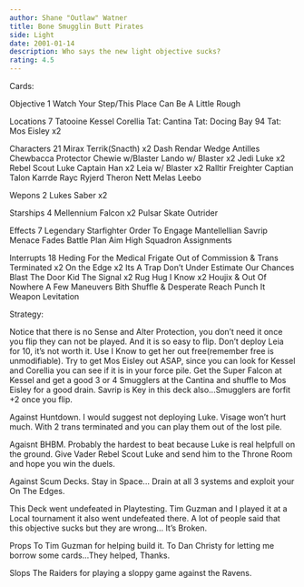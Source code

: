 ```yaml
---
author: Shane "Outlaw" Watner
title: Bone Smugglin Butt Pirates
side: Light
date: 2001-01-14
description: Who says the new light objective sucks?
rating: 4.5
---
```

Cards: 

Objective 1
Watch Your Step/This Place Can Be A Little Rough

Locations 7
Tatooine
Kessel
Corellia
Tat: Cantina
Tat: Docing Bay 94
Tat: Mos Eisley x2

Characters 21
Mirax Terrik(Snacth) x2
Dash Rendar
Wedge Antilles
Chewbacca Protector
Chewie w/Blaster
Lando w/ Blaster x2
Jedi Luke x2
Rebel Scout Luke
Captain Han x2
Leia w/ Blaster x2
Ralltir Freighter Captian
Talon Karrde
Rayc Ryjerd
Theron Nett
Melas
Leebo

Wepons 2
Lukes Saber x2

Starships 4
Mellennium Falcon x2
Pulsar Skate
Outrider

Effects 7
Legendary Starfighter
Order To Engage
Mantellellian Savrip
Menace Fades
Battle Plan
Aim High
Squadron Assignments

Interrupts 18
Heding For the Medical Frigate
Out of Commission & Trans Terminated x2
On the Edge x2
Its A Trap
Don’t Under Estimate Our Chances
Blast The Door Kid
The Signal x2
Rug Hug
I Know x2
Houjix & Out Of Nowhere
A Few Maneuvers
Bith Shuffle & Desperate Reach
Punch It
Weapon Levitation


Strategy: 

Notice that there is no Sense and Alter Protection, you don’t need it once you flip they can not be played.  And it is so easy to flip.  Don’t deploy Leia for 10, it’s not worth it.  Use I Know to get her out free(remember free is  unmodifiable).  Try to get Mos Eisley out ASAP,  since you can look for Kessel and Corellia  you can see if it is in your force pile.  Get the Super Falcon at Kessel and get a good 3 or 4 Smugglers at the Cantina and shuffle to Mos Eisley for a good drain.  Savrip is Key in this deck also...Smugglers are forfit +2 once you flip.

Against Huntdown.
I would suggest not deploying Luke.  Visage won’t hurt much.  With 2 trans terminated and you can play them out of the lost pile.

Agaisnt BHBM.
Probably the hardest to beat because Luke is real helpfull on the ground.  Give Vader Rebel Scout Luke and send him to the Throne Room and hope you win the duels.

Against Scum Decks.
Stay in Space... Drain at all 3 systems and exploit your On The Edges.

This Deck went undefeated in Playtesting.  Tim Guzman and I played it at a Local tournament it also went undefeated there.  A lot of people said that this objective sucks but they are wrong... It’s Broken.

Props
To Tim Guzman for helping build it.
To Dan Christy for letting me borrow some cards...They helped, Thanks.

Slops
The Raiders for playing a sloppy game against the Ravens.
